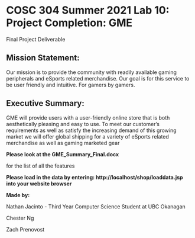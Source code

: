 # COSC 304 Summer 2021 Lab 10: Project Completion: GME

Final Project Deliverable


## Mission Statement:
Our mission is to provide the community with readily available gaming peripherals and eSports related merchandise. Our goal is for this service to be user friendly and intuitive. For gamers by gamers.

 ## Executive Summary:
GME will provide users with a user-friendly online store that is both aesthetically pleasing and easy to use. To meet our customer’s requirements as well as satisfy the increasing demand of this growing market we will offer global shipping for a variety of eSports related merchandise as well as gaming marketed gear

**Please look at the GME_Summary_Final.docx** 

for the list of all the features

**Please load in the data by entering: http://localhost/shop/loaddata.jsp into your website browser**


**Made by:**

Nathan Jacinto - Third Year Computer Science Student at UBC Okanagan

Chester Ng

Zach Prenovost


